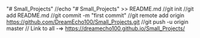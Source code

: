 "# Small_Projects" 
//echo "# Small_Projects" >> README.md
//git init
//git add README.md
//git commit -m "first commit"
//git remote add origin https://github.com/DreamEcho100/Small_Projects.git
//git push -u origin master
// Link to all -=> https://dreamecho100.github.io/Small_Projects/